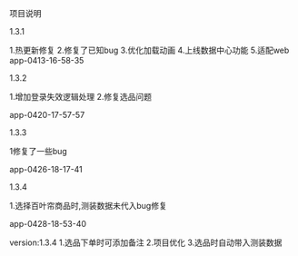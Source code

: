 <!--
 * @Description: //TODO
 * @Author: iamsmiling
 * @Date: 2021-04-20 17:50:55
 * @LastEditTime: 2021-04-28 19:03:40
-->
项目说明


1.3.1

1.热更新修复
2.修复了已知bug
3.优化加载动画
4.上线数据中心功能
5.适配web
app-0413-16-58-35


1.3.2

1.增加登录失效逻辑处理
2.修复选品问题

app-0420-17-57-57



1.3.3

1修复了一些bug

app-0426-18-17-41


1.3.4

1.选择百叶帘商品时,测装数据未代入bug修复

app-0428-18-53-40

version:1.3.4
1.选品下单时可添加备注
2.项目优化
3.选品时自动带入测装数据
